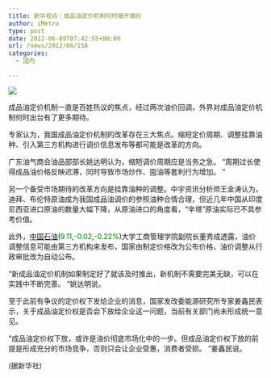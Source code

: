 ```yaml
---
title: 新华视点：成品油定价机制何时揭开面纱
author: iMetro
type: post
date: 2012-06-09T07:42:55+00:00
url: /news/2012/06/158
categories:
  - 国内

---
```

![][1]

成品油定价机制一直是百姓热议的焦点，经过两次油价回调，外界对成品油定价机制何时出台有了更多期待。

专家认为，我国成品油定价机制的改革存在三大焦点。缩短定价周期、调整挂靠油种、引入第三方机构进行调价信息发布等都可能是改革的方向。

广东油气商会油品部部长姚达明认为，缩短调价周期应是当务之急。 “周期过长使得成品油价格反映迟滞，同时导致市场炒作、囤油等套利行为增加。 ”

另一个备受市场期待的改革方向是挂靠油种的调整。中宇资讯分析师王金涛认为，迪拜、布伦特原油成为我国成品油调价的参照油种合情合理，但近几年中国从印度尼西亚进口原油的数量大幅下降，从原油进口的角度看，“辛塔”原油实际已不具参考价值。

此外，<a href="http://finance.sina.com.cn/realstock/company/sh601857/nc.shtml" target="_blank">中国石油</a>(<span style="color: green;">9.11</span>,<span style="color: green;">-0.02</span>,<span style="color: green;">-0.22%</span>)大学工商管理学院副院长董秀成透露，油价调整信息可能由第三方机构来发布，国家由制定价格改为公布价格，油价调整从行政审批改为自动公布。

“新成品油定价机制如果制定好了就该及时推出，新机制不需要完美无缺，可以在实践中不断完善。 ”姚达明说。

至于此前有争议的定价权下发给企业的消息，国家发改委能源研究所专家姜鑫民表示，关于成品油定价权是否会下放给企业这一问题，当前有关部门尚未形成统一意见。

“成品油定价权下放，或许是油价彻底市场化中的一步。但成品油定价权下放的前提是形成充分的市场竞争，否则只会让企业受惠，消费者受损。 ”姜鑫民说。

(据新华社)

 [1]: http://img1.cache.netease.com/catchpic/5/5C/5CEE46B7A7B42792B11BBEC35D0070EA.jpg